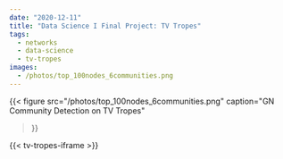 ```yaml
---
date: "2020-12-11"
title: "Data Science I Final Project: TV Tropes"
tags:
  - networks
  - data-science
  - tv-tropes
images:
  - /photos/top_100nodes_6communities.png
---
```


{{< figure src="/photos/top_100nodes_6communities.png" caption="GN Community Detection on TV Tropes"
>}}

{{< tv-tropes-iframe >}}